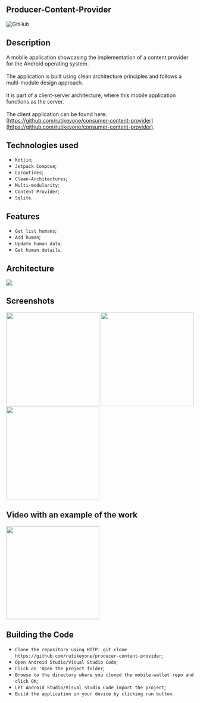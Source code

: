 ## Producer-Content-Provider 
![GitHub](https://img.shields.io/github/license/IgorVolochay/Face-recognition?style=flat-square&color=blue) &nbsp;

## Description 

A mobile application showcasing the implementation of a content provider for the Android operating system.
<br><br>
The application is built using clean architecture principles and follows a multi-module design approach.
<br><br>
It is part of a client-server architecture, where this mobile application functions as the server.
<br><br>
The client application can be found here: [https://github.com/rutikeyone/consumer-content-provider](https://github.com/rutikeyone/consumer-content-provider).

## Technologies used
* `Kotlin`;
* `Jetpack Compose`;
* `Coroutines`;
* `Clean-Architectures`;
* `Multi-modularity`;
* `Content-Provider`;
* `Sqlite`.

## Features
* `Get list humans`;
* `Add human`;
* `Update human data`;
* `Get human details`.

## Architecture

<p align="start">
  <img src="https://github.com/rutikeyone/producer-content-provider/blob/master/metadata/screenshots/MVI-arhitecture.jpg"/> 
</p>

## Screenshots

<p align="start">
  <img src="https://github.com/rutikeyone/producer-content-provider/blob/master/metadata/screenshots/1.png" width="250"/>
  <img src="https://github.com/rutikeyone/producer-content-provider/blob/master/metadata/screenshots/2.png" width="250"/>
  <img src="https://github.com/rutikeyone/producer-content-provider/blob/master/metadata/screenshots/3.png" width="250"/> 
</p>

## Video with an example of the work

<a href="https://youtube.com/shorts/6aUqL0jpHtQ?feature=share">
  <img src="https://github.com/rutikeyone/producer-content-provider/blob/master/metadata/screenshots/1.png" width="250" />
</a>

## Building the Code

* `Clone the repository using HTTP: git clone https://github.com/rutikeyone/producer-content-provider`;
* `Open Android Studio/Visual Studio Code`;
* `Click on 'Open the project folder`;
* `Browse to the directory where you cloned the mobile-wallet repo and click OK`;
* `Let Android Studio/Visual Studio Code import the project`;
* `Build the application in your device by clicking run button`.


 
